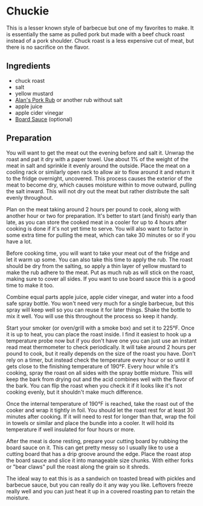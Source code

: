 # Chuckie

This is a lesser known style of barbecue but one of my favorites to make.
It is essentially the same as pulled pork but made with a beef chuck roast
instead of a pork shoulder.  Chuck roast is a less expensive cut of meat,
but there is no sacrifice on the flavor.

## Ingredients

 * chuck roast
 * salt
 * yellow mustard
 * [Alan's Pork Rub][1] or another rub without salt
 * apple juice
 * apple cider vinegar
 * [Board Sauce][2] (optional)

[1]: /pork-rub.html
[2]: /board-sauce.html

## Preparation

You will want to get the meat out the evening before and salt it.  Unwrap
the roast and pat it dry with a paper towel.  Use about 1% of the weight of
the meat in salt and sprinkle it evenly around the outside.  Place the meat
on a cooling rack or similarly open rack to allow air to flow around it and
return it to the fridge overnight, uncovered.  This process causes the
exterior of the meat to become dry, which causes moisture within to move
outward, pulling the salt inward.  This will not dry out the meat but rather
distribute the salt evenly throughout.

Plan on the meat taking around 2 hours per pound to cook, along with another
hour or two for preparation.  It's better to start (and finish) early than
late, as you can store the cooked meat in a cooler for up to 4 hours after
cooking is done if it's not yet time to serve.  You will also want to factor
in some extra time for pulling the meat, which can take 30 minutes or so if
you have a lot.

Before cooking time, you will want to take your meat out of the fridge and
let it warm up some.  You can also take this time to apply the rub.  The
roast should be dry from the salting, so apply a thin layer of yellow
mustard to make the rub adhere to the meat.  Put as much rub as will stick
on the roast, making sure to cover all sides.  If you want to use board
sauce this is a good time to make it too.

Combine equal parts apple juice, apple cider vinegar, and water into a food
safe spray bottle.  You won't need very much for a single barbecue, but this
spray will keep well so you can reuse it for later things.  Shake the bottle
to mix it well.  You will use this throughout the process so keep it handy.

Start your smoker (or oven/grill with a smoke box) and set it to 225&deg;F.
Once it is up to heat, you can place the roast inside.  I find it easiest to
hook up a temperature probe now but if you don't have one you can just use
an instant read meat thermometer to check periodically.  It will take around
2 hours per pound to cook, but it really depends on the size of the roast
you have.  Don't rely on a timer, but instead check the temperature every
hour or so until it gets close to the finishing temperature of 190&deg;F.
Every hour while it's cooking, spray the roast on all sides with the spray
bottle mixture.  This will keep the bark from drying out and the acid
combines well with the flavor of the bark.  You can flip the roast when you
check it if it looks like it's not cooking evenly, but it shouldn't make
much difference.

Once the internal temperature of 190&deg;F is reached, take the roast out of
the cooker and wrap it tightly in foil.  You should let the roast rest for
at least 30 minutes after cooking.  If it will need to rest for longer than
that, wrap the foil in towels or similar and place the bundle into a cooler.
It will hold its temperature if well insulated for four hours or more.

After the meat is done resting, prepare your cutting board by rubbing the
board sauce on it.  This can get pretty messy so I usually like to use a
cutting board that has a drip groove around the edge.  Place the roast atop
the board sauce and slice it into manageable size chunks.  With either forks
or "bear claws" pull the roast along the grain so it shreds.

The ideal way to eat this is as a sandwich on toasted bread with pickles and
barbecue sauce, but you can really do it any way you like.  Leftovers freeze
really well and you can just heat it up in a covered roasting pan to retain
the moisture.

